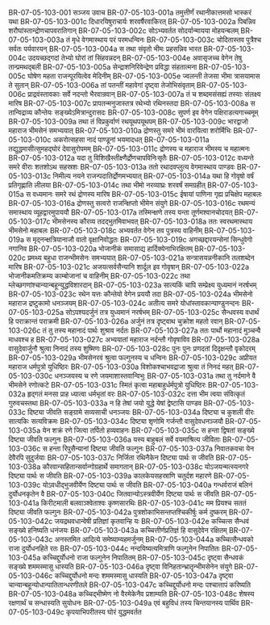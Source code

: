 BR-07-05-103-001	सञ्जय उवाच
BR-07-05-103-001a	तमुत्तीर्णं रथानीकात्तमसो भास्करं यथा
BR-07-05-103-001c	दिधारयिषुराचार्यः शरवर्षैरवाकिरत्
BR-07-05-103-002a	पिबन्निव शरौघांस्तान्द्रोणचापवरातिगान्
BR-07-05-103-002c	सोऽभ्यवर्तत सोदर्यान्मायया मोहयन्बलम्
BR-07-05-103-003a	तं मृधे वेगमास्थाय परं परमधन्विनः
BR-07-05-103-003c	चोदितास्तव पुत्रैश्च सर्वतः पर्यवारयन्
BR-07-05-103-004a	स तथा संवृतो भीमः प्रहसन्निव भारत
BR-07-05-103-004c	उदयच्छद्गदां तेभ्यो घोरां तां सिंहवन्नदन्
BR-07-05-103-004e	अवासृजच्च वेगेन तेषु तान्प्रमथद्बली
BR-07-05-103-005a	सेन्द्राशनिरिवेन्द्रेण प्रविद्धा संहतात्मना
BR-07-05-103-005c	घोषेण महता राजन्पूरयित्वेव मेदिनीम्
BR-07-05-103-005e	ज्वलन्ती तेजसा भीमा त्रासयामास ते सुतान्
BR-07-05-103-006a	तां पतन्तीं महावेगां दृष्ट्वा तेजोभिसंवृताम्
BR-07-05-103-006c	प्राद्रवंस्तावकाः सर्वे नदन्तो भैरवान्रवान्
BR-07-05-103-007a	तं च शब्दमसंसह्यं तस्याः संलक्ष्य मारिष
BR-07-05-103-007c	प्रापतन्मनुजास्तत्र रथेभ्यो रथिनस्तदा
BR-07-05-103-008a	स तान्विद्राव्य कौन्तेयः सङ्ख्येऽमित्रान्दुरासदः
BR-07-05-103-008c	सुपर्ण इव वेगेन पक्षिराडत्यगाच्चमूम्
BR-07-05-103-009a	तथा तं विप्रकुर्वाणं रथयूथपयूथपम्
BR-07-05-103-009c	भारद्वाजो महाराज भीमसेनं समभ्ययात्
BR-07-05-103-010a	द्रोणस्तु समरे भीमं वारयित्वा शरोर्मिभिः
BR-07-05-103-010c	अकरोत्सहसा नादं पाण्डूनां भयमादधत्
BR-07-05-103-011a	तद्युद्धमासीत्सुमहद्घोरं देवासुरोपमम्
BR-07-05-103-011c	द्रोणस्य च महाराज भीमस्य च महात्मनः
BR-07-05-103-012a	यदा तु विशिखैस्तीक्ष्णैर्द्रोणचापविनिःसृतैः
BR-07-05-103-012c	वध्यन्ते समरे वीराः शतशोऽथ सहस्रशः
BR-07-05-103-013a	ततो रथादवप्लुत्य वेगमास्थाय पाण्डवः
BR-07-05-103-013c	निमील्य नयने राजन्पदातिर्द्रोणमभ्ययात्
BR-07-05-103-014a	यथा हि गोवृषो वर्षं प्रतिगृह्णाति लीलया
BR-07-05-103-014c	तथा भीमो नरव्याघ्रः शरवर्षं समग्रहीत्
BR-07-05-103-015a	स वध्यमानः समरे रथं द्रोणस्य मारिष
BR-07-05-103-015c	ईषायां पाणिना गृह्य प्रचिक्षेप महाबलः
BR-07-05-103-016a	द्रोणस्तु सत्वरो राजन्क्षिप्तो भीमेन संयुगे
BR-07-05-103-016c	रथमन्यं समास्थाय व्यूहद्वारमुपाययौ
BR-07-05-103-017a	तस्मिन्क्षणे तस्य यन्ता तूर्णमश्वानचोदयत्
BR-07-05-103-017c	भीमसेनस्य कौरव्य तदद्भुतमिवाभवत्
BR-07-05-103-018a	ततः स्वरथमास्थाय भीमसेनो महाबलः
BR-07-05-103-018c	अभ्यवर्तत वेगेन तव पुत्रस्य वाहिनीम्
BR-07-05-103-019a	स मृद्नन्क्षत्रियानाजौ वातो वृक्षानिवोद्धतः
BR-07-05-103-019c	अगच्छद्दारयन्सेनां सिन्धुवेगो नगानिव
BR-07-05-103-020a	भोजानीकं समासाद्य हार्दिक्येनाभिरक्षितम्
BR-07-05-103-020c	प्रमथ्य बहुधा राजन्भीमसेनः समभ्ययात्
BR-07-05-103-021a	सन्त्रासयन्ननीकानि तलशब्देन मारिष
BR-07-05-103-021c	अजयत्सर्वसैन्यानि शार्दूल इव गोवृषान्
BR-07-05-103-022a	भोजानीकमतिक्रम्य काम्बोजानां च वाहिनीम्
BR-07-05-103-022c	तथा म्लेच्छगणांश्चान्यान्बहून्युद्धविशारदान्
BR-07-05-103-023a	सात्यकिं चापि सम्प्रेक्ष्य युध्यमानं नरर्षभम्
BR-07-05-103-023c	रथेन यत्तः कौन्तेयो वेगेन प्रययौ तदा
BR-07-05-103-024a	भीमसेनो महाराज द्रष्टुकामो धनञ्जयम्
BR-07-05-103-024c	अतीत्य समरे योधांस्तावकान्पाण्डुनन्दनः
BR-07-05-103-025a	सोऽपश्यदर्जुनं तत्र युध्यमानं नरर्षभम्
BR-07-05-103-025c	सैन्धवस्य वधार्थं हि पराक्रान्तं पराक्रमी
BR-07-05-103-026a	अर्जुनं तत्र दृष्ट्वाथ चुक्रोश महतो रवान्
BR-07-05-103-026c	तं तु तस्य महानादं पार्थः शुश्राव नर्दतः
BR-07-05-103-027a	ततः पार्थो महानादं मुञ्चन्वै माधवश्च ह
BR-07-05-103-027c	अभ्ययातां महाराज नर्दन्तौ गोवृषाविव
BR-07-05-103-028a	वासुदेवार्जुनौ श्रुत्वा निनादं तस्य शुष्मिणः
BR-07-05-103-028c	पुनः पुनः प्रणदतां दिदृक्षन्तौ वृकोदरम्
BR-07-05-103-029a	भीमसेनरवं श्रुत्वा फल्गुनस्य च धन्विनः
BR-07-05-103-029c	अप्रीयत महाराज धर्मपुत्रो युधिष्ठिरः
BR-07-05-103-030a	विशोकश्चाभवद्राजा श्रुत्वा तं निनदं महत्
BR-07-05-103-030c	धनञ्जयस्य च रणे जयमाशास्तवान्विभुः
BR-07-05-103-031a	तथा तु नर्दमाने वै भीमसेने रणोत्कटे
BR-07-05-103-031c	स्मितं कृत्वा महाबाहुर्धर्मपुत्रो युधिष्ठिरः
BR-07-05-103-032a	हृद्गतं मनसा प्राह ध्यात्वा धर्मभृतां वरः
BR-07-05-103-032c	दत्ता भीम त्वया संवित्कृतं गुरुवचस्तथा
BR-07-05-103-033a	न हि तेषां जयो युद्धे येषां द्वेष्टासि पाण्डव
BR-07-05-103-033c	दिष्ट्या जीवति सङ्ग्रामे सव्यसाची धनञ्जयः
BR-07-05-103-034a	दिष्ट्या च कुशली वीरः सात्यकिः सत्यविक्रमः
BR-07-05-103-034c	दिष्ट्या शृणोमि गर्जन्तौ वासुदेवधनञ्जयौ
BR-07-05-103-035a	येन शक्रं रणे जित्वा तर्पितो हव्यवाहनः
BR-07-05-103-035c	स हन्ता द्विषतां सङ्ख्ये दिष्ट्या जीवति फल्गुनः
BR-07-05-103-036a	यस्य बाहुबलं सर्वे वयमाश्रित्य जीविताः
BR-07-05-103-036c	स हन्ता रिपुसैन्यानां दिष्ट्या जीवति फल्गुनः
BR-07-05-103-037a	निवातकवचा येन देवैरपि सुदुर्जयाः
BR-07-05-103-037c	निर्जिता रथिनैकेन दिष्ट्या पार्थः स जीवति
BR-07-05-103-038a	कौरवान्सहितान्सर्वान्गोग्रहार्थे समागतान्
BR-07-05-103-038c	योऽजयन्मत्स्यनगरे दिष्ट्या पार्थः स जीवति
BR-07-05-103-039a	कालकेयसहस्राणि चतुर्दश महारणे
BR-07-05-103-039c	योऽवधीद्भुजवीर्येण दिष्ट्या पार्थः स जीवति
BR-07-05-103-040a	गन्धर्वराजं बलिनं दुर्योधनकृतेन वै
BR-07-05-103-040c	जितवान्योऽस्त्रवीर्येण दिष्ट्या पार्थः स जीवति
BR-07-05-103-041a	किरीटमाली बलवाञ्श्वेताश्वः कृष्णसारथिः
BR-07-05-103-041c	मम प्रियश्च सततं दिष्ट्या जीवति फल्गुनः
BR-07-05-103-042a	पुत्रशोकाभिसन्तप्तश्चिकीर्षुः कर्म दुष्करम्
BR-07-05-103-042c	जयद्रथवधान्वेषी प्रतिज्ञां कृतवान्हि यः
BR-07-05-103-042e	कच्चित्स सैन्धवं सङ्ख्ये हनिष्यति धनंजयः
BR-07-05-103-043a	कच्चित्तीर्णप्रतिज्ञं हि वासुदेवेन रक्षितम्
BR-07-05-103-043c	अनस्तमित आदित्ये समेष्याम्यहमर्जुनम्
BR-07-05-103-044a	कच्चित्सैन्धवको राजा दुर्योधनहिते रतः
BR-07-05-103-044c	नन्दयिष्यत्यमित्राणि फल्गुनेन निपातितः
BR-07-05-103-045a	कच्चिद्दुर्योधनो राजा फल्गुनेन निपातितम्
BR-07-05-103-045c	दृष्ट्वा सैन्धवकं सङ्ख्ये शममस्मासु धास्यति
BR-07-05-103-046a	दृष्ट्वा विनिहतान्भ्रातॄन्भीमसेनेन संयुगे
BR-07-05-103-046c	कच्चिद्दुर्योधनो मन्दः शममस्मासु धास्यति
BR-07-05-103-047a	दृष्ट्वा चान्यान्बहून्योधान्पातितान्धरणीतले
BR-07-05-103-047c	कच्चिद्दुर्योधनो मन्दः पश्चात्तापं करिष्यति
BR-07-05-103-048a	कच्चिद्भीष्मेण नो वैरमेकेनैव प्रशाम्यति
BR-07-05-103-048c	शेषस्य रक्षणार्थं च सन्धास्यति सुयोधनः
BR-07-05-103-049a	एवं बहुविधं तस्य चिन्तयानस्य पार्थिव
BR-07-05-103-049c	कृपयाभिपरीतस्य घोरं युद्धमवर्तत
